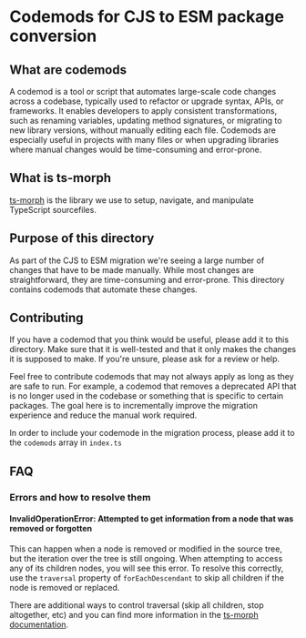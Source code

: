 # Codemods for CJS to ESM package conversion

## What are codemods

A codemod is a tool or script that automates large-scale code changes across a codebase, typically used to refactor or upgrade syntax, APIs, or frameworks. It enables developers to apply consistent transformations, such as renaming variables, updating method signatures, or migrating to new library versions, without manually editing each file. Codemods are especially useful in projects with many files or when upgrading libraries where manual changes would be time-consuming and error-prone.

## What is ts-morph

[ts-morph](https://ts-morph.com/) is the library we use to setup, navigate, and manipulate TypeScript sourcefiles.

## Purpose of this directory

As part of the CJS to ESM migration we're seeing a large number of changes that have to be made manually. While most changes are straightforward, they are time-consuming and error-prone. This directory contains codemods that automate these changes.

## Contributing

If you have a codemod that you think would be useful, please add it to this directory. Make sure that it is well-tested and that it only makes the changes it is supposed to make. If you're unsure, please ask for a review or help.

Feel free to contribute codemods that may not always apply as long as they are safe to run. For example, a codemod that removes a deprecated API that is no longer used in the codebase or something that is specific to certain packages. The goal here is to incrementally improve the migration experience and reduce the manual work required.

In order to include your codemode in the migration process, please add it to the `codemods` array in `index.ts`

## FAQ

### Errors and how to resolve them

#### InvalidOperationError: Attempted to get information from a node that was removed or forgotten

This can happen when a node is removed or modified in the source tree, but the iteration over the tree is still ongoing. When attempting to access any of its children nodes, you will see this error. To resolve this correctly, use the `traversal` property of `forEachDescendant` to skip all children if the node is removed or replaced.

There are additional ways to control traversal (skip all children, stop altogether, etc) and you can find more information in the [ts-morph documentation](https://ts-morph.com/navigation/#traversal-control).

